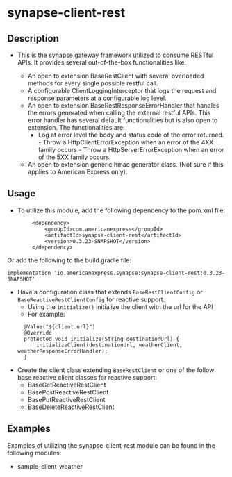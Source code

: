 # synapse-client-rest

## Description
- This is the synapse gateway framework utilized to consume RESTful APIs. It provides several out-of-the-box
  functionalities like:

    - An open to extension BaseRestClient with several overloaded methods for every single possible restful call.
    - A configurable ClientLoggingInterceptor that logs the request and response parameters at a configurable log level.
    - An open to extension BaseRestResponseErrorHandler that handles the errors generated when calling the external
      restful APIs. This error handler has several default functionalities but is also open to extension. The
      functionalities are:
        - Log at error level the body and status code of the error returned. - Throw a HttpClientErrorException when an
          error of the 4XX family occurs - Throw a HttpServerErrorException when an error of the 5XX family occurs.
    - An open to extension generic hmac generator class. (Not sure if this applies to American Express only).

## Usage
- To utilize this module, add the following dependency to the pom.xml file:
```
        <dependency>
            <groupId>com.americanexpress</groupId>
            <artifactId>synapse-client-rest</artifactId>
            <version>0.3.23-SNAPSHOT</version>
        </dependency>
```
Or add the following to the build.gradle file:
```
implementation 'io.americanexpress.synapse:synapse-client-rest:0.3.23-SNAPSHOT'
```

- Have a configuration class that extends `BaseRestClientConfig` or `BaseReactiveRestClientConfig` for reactive support.
  - Using the `initialize()` initialize the client with the url for the API
  - For example: 
  ```
    @Value("${client.url}")
    @Override
    protected void initialize(String destinationUrl) {
        initializeClient(destinationUrl, weatherClient, weatherResponseErrorHandler);
    }
  ```
- Create the client class extending `BaseRestClient` or one of the follow base reactive client classes for reactive support:
  - BaseGetReactiveRestClient
  - BasePostReactiveRestClient
  - BasePutReactiveRestClient
  - BaseDeleteReactiveRestClient

## Examples
Examples of utilizing the synapse-client-rest module can be found in the following modules:
- sample-client-weather

